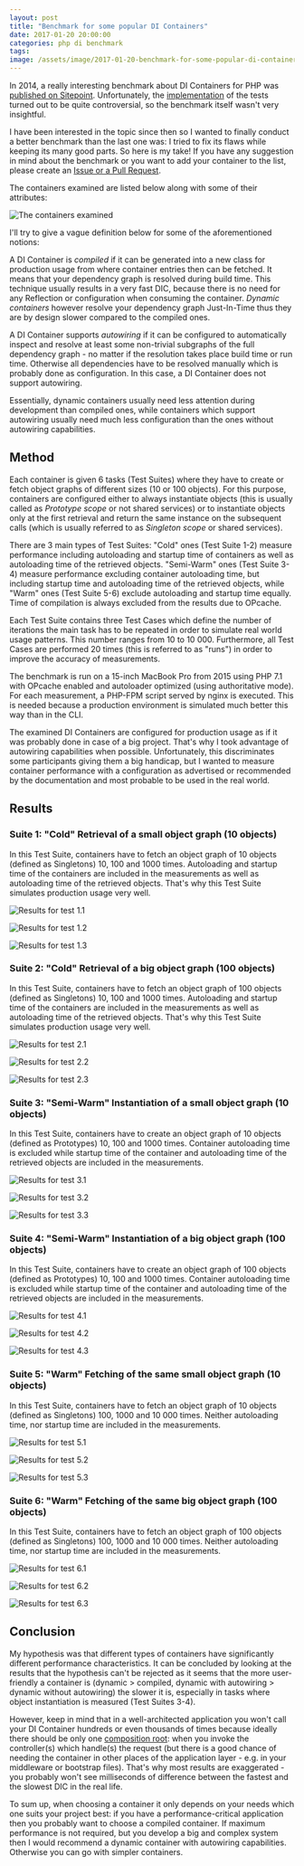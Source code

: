 ```yaml
---
layout: post
title: "Benchmark for some popular DI Containers"
date: 2017-01-20 20:00:00
categories: php di benchmark
tags:
image: /assets/image/2017-01-20-benchmark-for-some-popular-di-containers/cover.jpg
---
```


In 2014, a really interesting benchmark about DI Containers for PHP was [published on Sitepoint][sitepoint-article].
Unfortunately, the [implementation][old-benchmark] of the tests turned out to be quite controversial, so the benchmark
itself wasn't very insightful.

I have been interested in the topic since then so I wanted to finally conduct a better benchmark than the last one was:
I tried to fix its flaws while keeping its many good parts. So here is my take! If you have any suggestion in mind about
the benchmark or you want to add your container to the list, please create an [Issue or a Pull Request][github-repo].

The containers examined are listed below along with some of their attributes:

![The containers examined][containers]

I'll try to give a vague definition below for some of the aforementioned notions:

A DI Container is _compiled_ if it can be generated into a new class for production usage from where container entries
then can be fetched. It means that your dependency graph is resolved during build time. This technique usually results
in a very fast DIC, because there is no need for any Reflection or configuration when consuming the container.
_Dynamic containers_ however resolve your dependency graph Just-In-Time thus they are by design slower compared to the compiled
ones.

A DI Container supports _autowiring_ if it can be configured to automatically inspect and resolve at least some
non-trivial subgraphs of the full dependency graph - no matter if the resolution takes place build time or run time.
Otherwise all dependencies have to be resolved manually which is probably done as configuration. In this case, a
DI Container does not support autowiring.

Essentially, dynamic containers usually need less attention during development than compiled ones, while containers
which support autowiring usually need much less configuration than the ones without autowiring capabilities.

## Method

Each container is given 6 tasks (Test Suites) where they have to create or fetch object graphs of different
sizes (10 or 100 objects). For this purpose, containers are configured either to always instantiate objects (this is
usually called as _Prototype scope_ or not shared services) or to instantiate objects only at the first retrieval and
return the same instance on the subsequent calls (which is usually referred to as _Singleton scope_ or shared services).

There are 3 main types of Test Suites: "Cold" ones (Test Suite 1-2) measure performance including autoloading and
startup time of containers as well as autoloading time of the retrieved objects. "Semi-Warm" ones (Test Suite 3-4)
measure performance excluding container autoloading time, but including startup time and autoloading time of the
retrieved objects, while "Warm" ones (Test Suite 5-6) exclude autoloading and startup time equally. Time of compilation
is always excluded from the results due to OPcache.

Each Test Suite contains three Test Cases which define the number of iterations the main task has to be repeated in
order to simulate real world usage patterns. This number ranges from 10 to 10 000. Furthermore, all Test Cases are
performed 20 times (this is referred to as "runs") in order to improve the accuracy of measurements.

The benchmark is run on a 15-inch MacBook Pro from 2015 using PHP 7.1 with OPcache enabled and autoloader
optimized (using authoritative mode). For each measurement, a PHP-FPM script served by nginx is executed. This is
needed because a production environment is simulated much better this way than in the CLI.

The examined DI Containers are configured for production usage as if it was probably done in case of a big project.
That's why I took advantage of autowiring capabilities when possible. Unfortunately, this discriminates some
participants giving them a big handicap, but I wanted to measure container performance with a configuration as
advertised or recommended by the documentation and most probable to be used in the real world.

## Results

### Suite 1: "Cold" Retrieval of a small object graph (10 objects)

In this Test Suite, containers have to fetch an object graph of 10 objects (defined as Singletons) 10, 100 and 1000
times. Autoloading and startup time of the containers are included in the measurements as well as autoloading time of
the retrieved objects. That's why this Test Suite simulates production usage very well.

![Results for test 1.1][result-11]

![Results for test 1.2][result-12]

![Results for test 1.3][result-13]

### Suite 2: "Cold" Retrieval of a big object graph (100 objects)

In this Test Suite, containers have to fetch an object graph of 100 objects (defined as Singletons) 10, 100 and 1000
times. Autoloading and startup time of the containers are included in the measurements as well as autoloading time of
the retrieved objects. That's why this Test Suite simulates production usage very well.

![Results for test 2.1][result-21]

![Results for test 2.2][result-22]

![Results for test 2.3][result-23]

### Suite 3: "Semi-Warm" Instantiation of a small object graph (10 objects)

In this Test Suite, containers have to create an object graph of 10 objects (defined as Prototypes) 10, 100 and 1000
times. Container autoloading time is excluded while startup time of the container and autoloading time of the retrieved
objects are included in the measurements.

![Results for test 3.1][result-31]

![Results for test 3.2][result-32]

![Results for test 3.3][result-33]

### Suite 4: "Semi-Warm" Instantiation of a big object graph (100 objects)

In this Test Suite, containers have to create an object graph of 100 objects (defined as Prototypes) 10, 100 and 1000
times. Container autoloading time is excluded while startup time of the container and autoloading time of the retrieved
objects are included in the measurements.

![Results for test 4.1][result-41]

![Results for test 4.2][result-42]

![Results for test 4.3][result-43]

### Suite 5: "Warm" Fetching of the same small object graph (10 objects)
  
In this Test Suite, containers have to fetch an object graph of 10 objects (defined as Singletons) 100, 1000 and 10 000
times. Neither autoloading time, nor startup time are included in the measurements.

![Results for test 5.1][result-51]

![Results for test 5.2][result-52]

![Results for test 5.3][result-53]

### Suite 6: "Warm" Fetching of the same big object graph (100 objects)

In this Test Suite, containers have to fetch an object graph of 100 objects (defined as Singletons) 100, 1000 and 10 000
times. Neither autoloading time, nor startup time are included in the measurements.

![Results for test 6.1][result-61]

![Results for test 6.2][result-62]

![Results for test 6.3][result-63]

## Conclusion

My hypothesis was that different types of containers have significantly different performance characteristics. It can
be concluded by looking at the results that the hypothesis can't be rejected as it seems that the more user-friendly a
container is (dynamic > compiled, dynamic with autowiring > dynamic without autowiring) the slower it is, especially in
tasks where object instantiation is measured (Test Suites 3-4).

However, keep in mind that in a well-architected application you won't call your DI Container hundreds or even thousands
of times because ideally there should be only one [composition root][composition-root]: when you invoke the
controller(s) which handle(s) the request (but there is a good chance of needing the container in other places of the
application layer - e.g. in your middleware or bootstrap files). That's why most results are exaggerated - you probably
won't see milliseconds of difference between the fastest and the slowest DIC in the real life.

To sum up, when choosing a container it only depends on your needs which one suits your project best: if you have a
performance-critical application then you probably want to choose a compiled container. If maximum performance is not
required, but you develop a big and complex system then I would recommend a dynamic container with autowiring
capabilities. Otherwise you can go with simpler containers.

[sitepoint-article]: https://www.sitepoint.com/php-dependency-injection-container-performance-benchmarks/
[old-benchmark]: https://github.com/TomBZombie/php-dependency-injection-benchmarks
[github-repo]: https://github.com/kocsismate/php-di-container-benchmarks
[jekyll-help]: https://github.com/jekyll/jekyll-help
[composition-root]: http://blog.ploeh.dk/2011/07/28/CompositionRoot/

[containers]: /assets/image/2017-01-20-benchmark-for-some-popular-di-containers/containers.jpg
[result-11]: /assets/image/2017-01-20-benchmark-for-some-popular-di-containers/result-11.jpg
[result-12]: /assets/image/2017-01-20-benchmark-for-some-popular-di-containers/result-12.jpg
[result-13]: /assets/image/2017-01-20-benchmark-for-some-popular-di-containers/result-13.jpg
[result-21]: /assets/image/2017-01-20-benchmark-for-some-popular-di-containers/result-21.jpg
[result-22]: /assets/image/2017-01-20-benchmark-for-some-popular-di-containers/result-22.jpg
[result-23]: /assets/image/2017-01-20-benchmark-for-some-popular-di-containers/result-23.jpg
[result-31]: /assets/image/2017-01-20-benchmark-for-some-popular-di-containers/result-31.jpg
[result-32]: /assets/image/2017-01-20-benchmark-for-some-popular-di-containers/result-32.jpg
[result-33]: /assets/image/2017-01-20-benchmark-for-some-popular-di-containers/result-33.jpg
[result-41]: /assets/image/2017-01-20-benchmark-for-some-popular-di-containers/result-41.jpg
[result-42]: /assets/image/2017-01-20-benchmark-for-some-popular-di-containers/result-42.jpg
[result-43]: /assets/image/2017-01-20-benchmark-for-some-popular-di-containers/result-43.jpg
[result-51]: /assets/image/2017-01-20-benchmark-for-some-popular-di-containers/result-51.jpg
[result-52]: /assets/image/2017-01-20-benchmark-for-some-popular-di-containers/result-52.jpg
[result-53]: /assets/image/2017-01-20-benchmark-for-some-popular-di-containers/result-53.jpg
[result-61]: /assets/image/2017-01-20-benchmark-for-some-popular-di-containers/result-61.jpg
[result-62]: /assets/image/2017-01-20-benchmark-for-some-popular-di-containers/result-62.jpg
[result-63]: /assets/image/2017-01-20-benchmark-for-some-popular-di-containers/result-63.jpg
